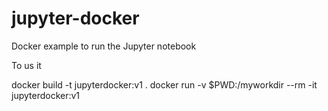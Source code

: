 # jupyter-docker
Docker example to run the Jupyter notebook

To us it

docker build -t jupyterdocker:v1 . 
docker run  -v $PWD:/myworkdir  --rm -it jupyterdocker:v1 
 
